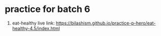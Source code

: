 # practice for batch 6
  
1. eat-healthy live link: https://bilashism.github.io/practice-p-hero/eat-healthy-4.5/index.html